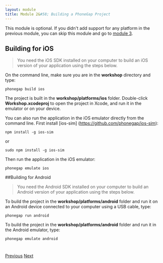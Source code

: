 ```yaml
---
layout: module
title: Module 2&#58; Building a PhoneGap Project
---
```


This module is optional. If you didn't add support for any platform in the previous module, you can skip this module 
and go to [module 3](setup-files.html).

## Building for iOS

> You need the iOS SDK installed on your computer to build an iOS version of your application 
using the steps below.

On the command line, make sure you are in the **workshop** directory and type:

```
phonegap build ios
```

The project is built in the **workshop/platforms/ios** folder. Double-click **Workshop.xcodeproj** to open the project
 in Xcode, and run it in the emulator or on your device.

You can also run the application in the iOS emulator directly from the command line. First install [ios-sim]
(https://github.com/phonegap/ios-sim):

```
npm install -g ios-sim
```

or

```
sudo npm install -g ios-sim
```

Then run the application in the iOS emulator:

```
phonegap emulate ios
```

##Building for Android

> You need the Android SDK installed on your computer to build an Android version of your 
application using the steps below.

To build the project in the **workshop/platforms/android** folder and run it on an Android device connected to your 
computer using a USB cable, type:

```
phonegap run android
```

To build the project in the **workshop/platforms/android** folder and run it in the Android emulator, type:

```
phonegap emulate android
```

<div class="row" style="margin-top:40px;">
<div class="col-sm-12">
<a href="module1.html" class="btn btn-default"><i class="glyphicon glyphicon-chevron-left"></i> 
Previous</a>
<a href="setup-files.html" class="btn btn-default pull-right">Next <i class="glyphicon glyphicon-chevron-right"></i></a>
</div>
</div>


